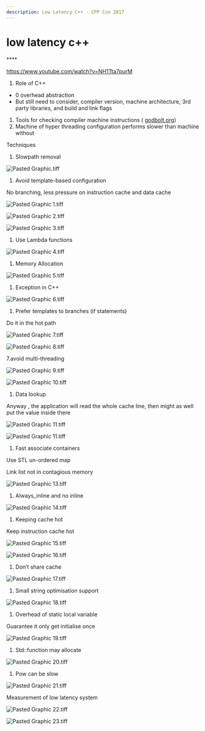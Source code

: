 ```yaml
---
description: Low Latency C++ - CPP Con 2017
---
```


# low latency c++

\*\*\*\*

https://www.youtube.com/watch?v=NH1Tta7purM

1. Role of C++

* 0 overhead abstraction 
* But still need to consider, compiler version, machine architecture, 3rd party libraries, and build and link flags 

1. Tools for checking compiler machine instructions \( [godbolt.org](http://godbolt.org)\)
2. Machine of hyper threading configuration performs slower than machine without 

Techniques 

1. Slowpath removal 

![Pasted Graphic.tiff](blob:https://app.gitbook.com/b9e25b28-c240-440c-8949-5498b98cefd7)

1. Avoid template-based configuration 

No branching, less pressure on instruction cache and data cache

![Pasted Graphic 1.tiff](blob:https://app.gitbook.com/4ae58050-7e19-4035-b8f6-57472ca7ae10)

![Pasted Graphic 2.tiff](blob:https://app.gitbook.com/73f3990e-e3b4-42be-b073-474179413056)

![Pasted Graphic 3.tiff](blob:https://app.gitbook.com/4547f050-48d2-418c-a900-a602eec8cf12)

1. Use Lambda functions

![Pasted Graphic 4.tiff](blob:https://app.gitbook.com/a18e4305-4e78-4ee3-82f2-889bf05ee7f7)

1. Memory Allocation 

![Pasted Graphic 5.tiff](blob:https://app.gitbook.com/0553b184-8076-4aee-80ee-fff3d76e68d1)

1. Exception in C++

![Pasted Graphic 6.tiff](blob:https://app.gitbook.com/b44d5146-5481-4c3d-8fa4-4168b34aaea8)

1. Prefer templates to branches \(if statements\)

Do it in the hot path

![Pasted Graphic 7.tiff](blob:https://app.gitbook.com/34da284b-84d5-4b61-b42e-44e8e493cc9f)

![Pasted Graphic 8.tiff](blob:https://app.gitbook.com/e62afdb4-d353-457f-819c-2fdae0ecf405)

7.avoid multi-threading

![Pasted Graphic 9.tiff](blob:https://app.gitbook.com/f09b0a22-e4ff-40eb-8f68-554073b706a8)

![Pasted Graphic 10.tiff](blob:https://app.gitbook.com/54f174c5-6b01-4b2b-a162-602e0e1be282)

1. Data lookup

Anyway , the application will read the whole cache line, then might as well put the value inside there 

![Pasted Graphic 11.tiff](blob:https://app.gitbook.com/a208d63d-1e1e-4430-ac38-227de37454f3)

![Pasted Graphic 11.tiff](blob:https://app.gitbook.com/a208d63d-1e1e-4430-ac38-227de37454f3)

1. Fast associate containers

Use STL un-ordered map 

Link list not in contagious memory 

![Pasted Graphic 13.tiff](blob:https://app.gitbook.com/32e9e499-021a-448f-8817-330a528dd4d5)

1. Always\_inline and no inline

![Pasted Graphic 14.tiff](blob:https://app.gitbook.com/160be142-bb9b-4a05-aa5d-fbf1cde4bc6c)

1. Keeping cache hot

Keep instruction cache hot

![Pasted Graphic 15.tiff](blob:https://app.gitbook.com/4edb00e9-cc37-4b35-b0a4-1ea0952b9441)

![Pasted Graphic 16.tiff](blob:https://app.gitbook.com/8a91f643-24a9-440a-b650-0a4b2f026a2b)

1. Don’t share cache

![Pasted Graphic 17.tiff](blob:https://app.gitbook.com/ecf5d318-6bcf-4dfa-bc1f-99ecbfd3cf9d)

1. Small string optimisation support 

![Pasted Graphic 18.tiff](blob:https://app.gitbook.com/7bae14a3-b363-4d96-8329-89f5e4362f38)

1. Overhead of static local variable 

Guarantee it only get initialise once 

![Pasted Graphic 19.tiff](blob:https://app.gitbook.com/617e44c6-1aa0-45c4-8cc8-c848b51b7945)

1. Std::function may allocate 

![Pasted Graphic 20.tiff](blob:https://app.gitbook.com/20433075-3715-47f8-ab15-948504d7f97e)

1. Pow can be slow

![Pasted Graphic 21.tiff](blob:https://app.gitbook.com/06b8243b-a70e-4c45-be86-adee27da0226)

Measurement of low latency system 

![Pasted Graphic 22.tiff](blob:https://app.gitbook.com/b4fb758e-f7ca-4e43-b1e8-bfedfc4eb048)

![Pasted Graphic 23.tiff](blob:https://app.gitbook.com/25a9de7e-dc28-45e4-9ed5-c74b19792c7e)

